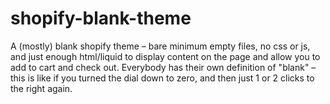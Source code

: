 # shopify-blank-theme
A (mostly) blank shopify theme – bare minimum empty files, no css or js, and just enough html/liquid to display content on the page and allow you to add to cart and check out. Everybody has their own definition of "blank" – this is like if you turned the dial down to zero, and then just 1 or 2 clicks to the right again.
